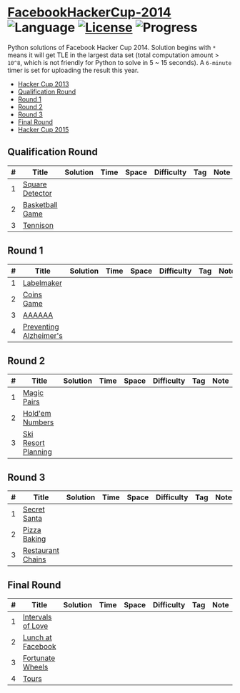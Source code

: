 # [FacebookHackerCup-2014](https://www.facebook.com/hackercup/past_rounds/) ![Language](https://img.shields.io/badge/language-Python-orange.svg) [![License](https://img.shields.io/badge/license-CC%203.0-blue.svg)](https://creativecommons.org/licenses/by-nc/3.0/) ![Progress](https://img.shields.io/badge/progress-0%20%2F%2017-ff69b4.svg)

Python solutions of Facebook Hacker Cup 2014. Solution begins with `*` means it will get TLE in the largest data set (total computation amount > `10^8`, which is not friendly for Python to solve in 5 ~ 15 seconds). A `6-minute` timer is set for uploading the result this year.

* [Hacker Cup 2013](https://github.com/kamyu104/FacebookHackerCup-2013)
* [Qualification Round](https://github.com/kamyu104/FacebookHackerCup-2014#qualification-round)
* [Round 1](https://github.com/kamyu104/FacebookHackerCup-2014#round-1)
* [Round 2](https://github.com/kamyu104/FacebookHackerCup-2014#round-2)
* [Round 3](https://github.com/kamyu104/FacebookHackerCup-2014#round-3)
* [Final Round](https://github.com/kamyu104/FacebookHackerCup-2014#final-round)
* [Hacker Cup 2015](https://github.com/kamyu104/FacebookHackerCup-2015)

## Qualification Round
| # | Title | Solution | Time | Space | Difficulty | Tag | Note |
|---| ----- | -------- | ---- | ----- | ---------- | --- | ---- |
| 1 | [Square Detector](https://www.facebook.com/hackercup/problem/318555664954399/) | | | | | | |
| 2 | [Basketball Game](https://www.facebook.com/hackercup/problem/740733162607577/) | | | | | | |
| 3 | [Tennison](https://www.facebook.com/hackercup/problem/373965339404375/) | | | | | | |

## Round 1
| # | Title | Solution | Time | Space | Difficulty | Tag | Note |
|---| ----- | -------- | ---- | ----- | ---------- | --- | ---- |
| 1 | [Labelmaker](https://www.facebook.com/hackercup/problem/637270059647812/) | | | | | | |
| 2 | [Coins Game](https://www.facebook.com/hackercup/problem/105395349584705/) | | | | | | |
| 3 | [AAAAAA](https://www.facebook.com/hackercup/problem/184326661771870/) | | | | | | |
| 4 | [Preventing Alzheimer's](https://www.facebook.com/hackercup/problem/1420024724897316/) | | | | | | |

## Round 2
| # | Title | Solution | Time | Space | Difficulty | Tag | Note |
|---| ----- | -------- | ---- | ----- | ---------- | --- | ---- |
| 1 | [Magic Pairs](https://www.facebook.com/hackercup/problem/620734011349888/) | | | | | | |
| 2 | [Hold'em Numbers](https://www.facebook.com/hackercup/problem/527868440642335/) | | | | | | |
| 3 | [Ski Resort Planning](https://www.facebook.com/hackercup/problem/264320743716595/) | | | | | | |

## Round 3
| # | Title | Solution | Time | Space | Difficulty | Tag | Note |
|---| ----- | -------- | ---- | ----- | ---------- | --- | ---- |
| 1 | [Secret Santa](https://www.facebook.com/hackercup/problem/1427296790834577/) | | | | | | |
| 2 | [Pizza Baking](https://www.facebook.com/hackercup/problem/1392143854367184/) | | | | | | |
| 3 | [Restaurant Chains](https://www.facebook.com/hackercup/problem/395536453921142/) | | | | | | |

## Final Round
| # | Title | Solution | Time | Space | Difficulty | Tag | Note |
|---| ----- | -------- | ---- | ----- | ---------- | --- | ---- |
| 1 | [Intervals of Love](https://www.facebook.com/hackercup/problem/291408124369300/) | | | | | | |
| 2 | [Lunch at Facebook](https://www.facebook.com/hackercup/problem/582461561843577/) | | | | | | |
| 3 | [Fortunate Wheels](https://www.facebook.com/hackercup/problem/1418569468390467/) | | | | | | |
| 4 | [Tours](https://www.facebook.com/hackercup/problem/638015132901061/) | | | | | | |
